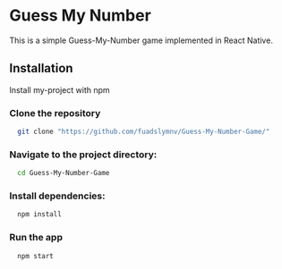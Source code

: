 
# Guess My Number

This is a simple Guess-My-Number game implemented in React Native.


## Installation

Install my-project with npm

### Clone the repository
```bash
  git clone "https://github.com/fuadslymnv/Guess-My-Number-Game/"
```
### Navigate to the project directory:

```bash
  cd Guess-My-Number-Game
```
### Install dependencies: 

```bash
  npm install
```  
### Run the app

```bash
  npm start
```  

